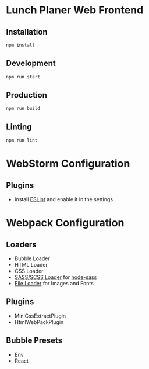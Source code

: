 # Lunch Planer Web Frontend

## Installation

```bash
npm install
```

## Development

```bash
npm run start
```
## Production

```bash
npm run build
```
## Linting

```bash
npm run lint
```

# WebStorm Configuration
## Plugins

* install [ESLint](https://plugins.jetbrains.com/plugin/7494-eslint) and enable it in the settings

# Webpack Configuration

## Loaders
* Bubble Loader
* HTML Loader
* CSS Loader
* [SASS/SCSS Loader](https://github.com/webpack-contrib/sass-loader) for [node-sass](https://github.com/sass/node-sass)
* [File Loader](https://github.com/webpack-contrib/file-loader) for Images and Fonts

## Plugins
* MiniCssExtractPlugin
* HtmlWebPackPlugin
 
## Bubble Presets
* Env
* React
